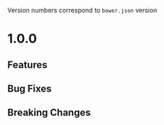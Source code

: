 Version numbers correspond to `bower.json` version

# 1.0.0

## Features

## Bug Fixes

## Breaking Changes